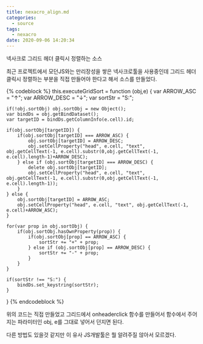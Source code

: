 ```yaml
---
title: nexacro_align.md
categories:
  - source
tags:
  - nexacro
date: 2020-09-06 14:20:34
---
```


넥사크로 그리드 헤더 클릭시 정렬하는 소스

최근 프로젝트에서 모던JS와는 만리장성을 쌓은 넥사크로툴을 사용중인데 그리드 헤더 클릭시 정렬하는 부분을 직접 만들어야 한다고 해서 소스를 만들었다.

{% codeblock %}
this.executeGridSort = function (obj,e) 
{
	var ARROW_ASC = "↑";
	var ARROW_DESC = "↓";
	var sortStr = "S:";
	
	if(!obj.sortObj) obj.sortObj = new Object();
	var bindDs = obj.getBindDataset();
	var targetID = bindDs.getColumnInfo(e.cell).id;
	
	if(obj.sortObj[targetID]) {
		if(obj.sortObj[targetID] === ARROW_ASC) {
			obj.sortObj[targetID] = ARROW_DESC;
			obj.setCellProperty("head", e.cell, "text", obj.getCellText(-1, e.cell).substr(0,obj.getCellText(-1, e.cell).length-1)+ARROW_DESC);
		} else if (obj.sortObj[targetID] === ARROW_DESC) {
			delete obj.sortObj[targetID];
			obj.setCellProperty("head", e.cell, "text", obj.getCellText(-1, e.cell).substr(0,obj.getCellText(-1, e.cell).length-1));
		}
	} else {
		obj.sortObj[targetID] = ARROW_ASC;
		obj.setCellProperty("head", e.cell, "text", obj.getCellText(-1, e.cell)+ARROW_ASC);
	}
	
	for(var prop in obj.sortObj) {
		if(obj.sortObj.hasOwnProperty(prop)) {
			if(obj.sortObj[prop] == ARROW_ASC) {
				sortStr += "+" + prop;
			} else if (obj.sortObj[prop] == ARROW_DESC) {
				sortStr += "-" + prop;
			}
		}
	}
	
	if(sortStr !== "S:") {
		bindDs.set_keystring(sortStr);
	}
}
{% endcodeblock %}

위의 코드는 직접 만들었고 그리드에서 onheaderclick 함수를 만들어서 함수에서 주어지는 파라미터인 obj, e를 그대로 넣어서 던지면 된다.

다른 방법도 있을것 같지만 이 유사 JS개발툴은 뭘 알려주질 않아서 모르겠다.